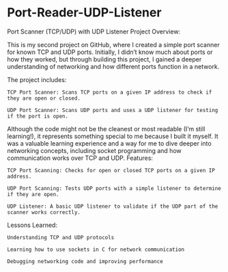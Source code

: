 # Port-Reader-UDP-Listener
Port Scanner (TCP/UDP) with UDP Listener
Project Overview:

This is my second project on GitHub, where I created a simple port scanner for known TCP and UDP ports. Initially, I didn’t know much about ports or how they worked, but through building this project, I gained a deeper understanding of networking and how different ports function in a network.

The project includes:

    TCP Port Scanner: Scans TCP ports on a given IP address to check if they are open or closed.

    UDP Port Scanner: Scans UDP ports and uses a UDP listener for testing if the port is open.

Although the code might not be the cleanest or most readable (I’m still learning!), it represents something special to me because I built it myself. It was a valuable learning experience and a way for me to dive deeper into networking concepts, including socket programming and how communication works over TCP and UDP.
Features:

    TCP Port Scanning: Checks for open or closed TCP ports on a given IP address.

    UDP Port Scanning: Tests UDP ports with a simple listener to determine if they are open.

    UDP Listener: A basic UDP listener to validate if the UDP part of the scanner works correctly.

Lessons Learned:

    Understanding TCP and UDP protocols

    Learning how to use sockets in C for network communication

    Debugging networking code and improving performance
